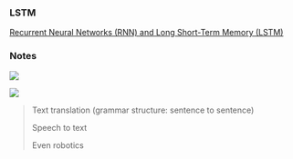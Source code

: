 ### LSTM

[Recurrent Neural Networks (RNN) and Long Short-Term Memory (LSTM)](https://www.youtube.com/watch?v=WCUNPb-5EYI)



### Notes

![](https://i.loli.net/2019/12/17/NbyUuoOf4ApE2HT.png)

![](https://i.loli.net/2019/12/18/dBM69qkuSZLtPOy.png)

> Text translation (grammar structure: sentence to sentence)
>
> Speech to text
>
> Even robotics 